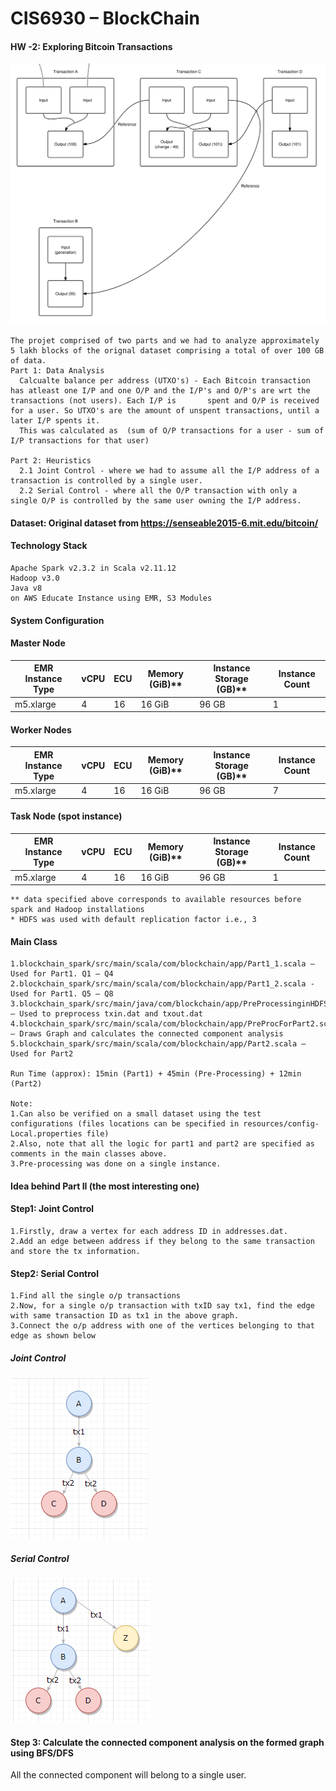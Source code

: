 # CIS6930 – BlockChain
#### HW -2: Exploring Bitcoin Transactions
![Bitcoin Transactions](/bt.png)
```
The projet comprised of two parts and we had to analyze approximately 5 lakh blocks of the orignal dataset comprising a total of over 100 GB of data.
Part 1: Data Analysis 
  Calcualte balance per address (UTXO's) - Each Bitcoin transaction has atleast one I/P and one O/P and the I/P's and O/P's are wrt the transactions (not users). Each I/P is       spent and O/P is received for a user. So UTXO's are the amount of unspent transactions, until a later I/P spents it.
  This was calculated as  (sum of O/P transactions for a user - sum of I/P transactions for that user)
  
Part 2: Heuristics
  2.1 Joint Control - where we had to assume all the I/P address of a transaction is controlled by a single user.
  2.2 Serial Control - where all the O/P transaction with only a single O/P is controlled by the same user owning the I/P address.
```

#### Dataset: Original dataset from https://senseable2015-6.mit.edu/bitcoin/ 

#### Technology Stack
```
Apache Spark v2.3.2 in Scala v2.11.12
Hadoop v3.0
Java v8
on AWS Educate Instance using EMR, S3 Modules
```

#### System Configuration

#### Master Node
EMR Instance Type	| vCPU	| ECU | 	Memory (GiB)** |	Instance Storage (GB)** |	Instance Count
--- | --- | --- | --- |--- |--- 
m5.xlarge	| 4	| 16 |	16 GiB |	96 GB |	1

#### Worker Nodes
EMR Instance Type	| vCPU	| ECU | 	Memory (GiB)** |	Instance Storage (GB)** |	Instance Count
--- | --- | --- | --- |--- |--- 
m5.xlarge |	4	| 16	| 16 GiB	| 96 GB |	7

#### Task Node (spot instance)
EMR Instance Type	| vCPU	| ECU | 	Memory (GiB)** |	Instance Storage (GB)** |	Instance Count
--- | --- | --- | --- |--- |--- 
m5.xlarge	| 4	| 16 |	16 GiB |	96 GB |	1

```
** data specified above corresponds to available resources before spark and Hadoop installations
* HDFS was used with default replication factor i.e., 3
```
#### Main Class
```
1.blockchain_spark/src/main/scala/com/blockchain/app/Part1_1.scala – Used for Part1. Q1 – Q4
2.blockchain_spark/src/main/scala/com/blockchain/app/Part1_2.scala - Used for Part1. Q5 – Q8
3.blockchain_spark/src/main/java/com/blockchain/app/PreProcessinginHDFS.java – Used to preprocess txin.dat and txout.dat
4.blockchain_spark/src/main/scala/com/blockchain/app/PreProcForPart2.scala – Draws Graph and calculates the connected component analysis
5.blockchain_spark/src/main/scala/com/blockchain/app/Part2.scala – Used for Part2

Run Time (approx): 15min (Part1) + 45min (Pre-Processing) + 12min (Part2) 

Note:
1.Can also be verified on a small dataset using the test configurations (files locations can be specified in resources/config-Local.properties file)
2.Also, note that all the logic for part1 and part2 are specified as comments in the main classes above.
3.Pre-processing was done on a single instance.
```

#### Idea behind Part II (the most interesting one)

#### Step1: Joint Control			 
```
1.Firstly, draw a vertex for each address ID in addresses.dat. 
2.Add an edge between address if they belong to the same transaction and store the tx information.		 
```

#### Step2: Serial Control
```
1.Find all the single o/p transactions
2.Now, for a single o/p transaction with txID say tx1, find the edge with same transaction ID as tx1 in the above graph.
3.Connect the o/p address with one of the vertices belonging to that edge as shown below
```
##### Joint Control 
![Joint Control](/jc.png)
##### Serial Control 
![Serial Control](/sc.png)

#### Step 3: Calculate the connected component analysis on the formed graph using BFS/DFS
All the connected component will belong to a single user.



